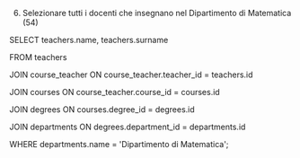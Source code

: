  6. Selezionare tutti i docenti che insegnano nel Dipartimento di Matematica (54)

SELECT teachers.name, teachers.surname

FROM teachers

JOIN course_teacher ON course_teacher.teacher_id = teachers.id

JOIN courses ON course_teacher.course_id = courses.id

JOIN degrees ON courses.degree_id = degrees.id

JOIN departments ON degrees.department_id = departments.id

WHERE departments.name = 'Dipartimento di Matematica';
